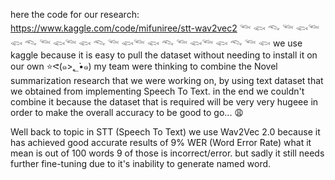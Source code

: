 here the code for our research: https://www.kaggle.com/code/mifuniree/stt-wav2vec2
𓆝 𓆟 𓆞 𓆝 𓆟𓆝 𓆟 𓆞 𓆝 𓆟𓆝 𓆟 𓆞 𓆝 𓆟𓆝 𓆟 𓆞 𓆝 𓆟𓆝 𓆟 𓆞 𓆝 𓆟
we use kaggle because it is easy to pull the dataset without needing to install it on our own  ⭐ᕙ(๑>؂•̀๑)
my team were thinking to combine the Novel summarization research that we were working on, by using text dataset that we obtained from implementing Speech To Text. in the end we couldn't combine it because the dataset that is required will be very very hugeee in order to make the overall accuracy to be good to go... 😩

Well back to topic in STT (Speech To Text) we use Wav2Vec 2.0 because it has achieved good accurate results of 9% WER (Word Error Rate) what it mean is out of 100 words 9 of those is incorrect/error. but sadly it still needs further fine-tuning due to it's inability to generate named word. 

